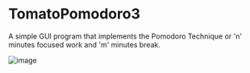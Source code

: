 ﻿# TomatoPomodoro3
A simple GUI program that implements the Pomodoro Technique or 'n' minutes focused work and 'm' minutes break.

![image](https://github.com/user-attachments/assets/0fbf1800-cc8b-49d2-8f14-5149c653d8e0)
